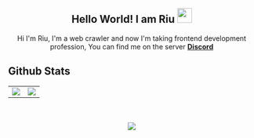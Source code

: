 <h2 align="center">
  Hello World! I am <strong>Riu</strong> <img src="https://raw.githubusercontent.com/MartinHeinz/MartinHeinz/master/wave.gif" width="30px">
</h2>

<p align="center">
 Hi I'm Riu, I'm a web crawler and now I'm taking frontend development profession, You can find me on the server <strong> <a href="https://discord.gg/kQujhRTdu6">Discord</a></strong>
</br>

## Github Stats  
<table>
  <tr>
    <td align="center" style="padding=0 width=100%;high=100px">
      <img align="center" style="padding=0;width=100%;high=100px" src="https://github-readme-stats.vercel.app/api?username=Riudev&text_color=000000&title_color=000000&show_icons=true&bg_color=20,00d5ff,00ff77&hide_title=true&count_private=true" />
    </td>
    <td>
      <img align="center" style="padding=0;width=100%;high=100px;" src="https://github-readme-stats.vercel.app/api/top-langs/?username=Riudev&text_color=000000&title_color=000000&show_icons=true&bg_color=20,00d5ff,00ff77&layout=compact">
    </td>
  </tr>
</table>

<br>

<div align="center">

<br>

  <img src="https://komarev.com/ghpvc/?username=Riudev&&style=flat-square" align="" />
</div>

